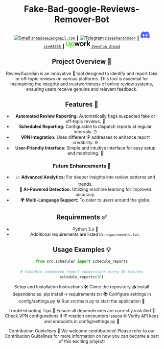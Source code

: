 <h1 align="center">Fake-Bad-google-Reviews-Remover-Bot</h1>
<div align="center">
  <a href="https://mail.google.com/mail/u/?authuser=ahmadzee26@gmail.com">
    <img alt="Gmail" width="30px" 
src="https://edent.github.io/SuperTinyIcons/images/svg/gmail.svg" />
    <code>ahmadzee26@gmail.com</code>
  </a>
  <span> ┃ </span>
  
  <a href="https://t.me/zeeshanahmad4">
    <img alt="Telegram" width="30px" 
src="https://edent.github.io/SuperTinyIcons/images/svg/telegram.svg" />
    <code>@zeeshanahmad4</code>
  </a>
  <span> ┃ </span>
  
  <a href="https://discord.com">
    <img alt="Discord" width="30px" src="https://github.com/Zeeshanahmad4/RealEstateMate-WhatsApp-Group-Management-Bot/blob/main/discord-icon-svgrepo-com.svg" />
    <code>zee#2655</code>
  </a>
  <span> ┃ </span>
  
  <a href="https://www.upwork.com/freelancers/zeeshanahmad291">
    <img alt="Upwork" width="80px" 
src="https://github.com/Zeeshanahmad4/Zeeshanahmad4/blob/main/upwork.svg" />
    <code>Zeeshan Ahmad</code>
  </a>


  ## Project Overview 🌟
ReviewGuardian is an innovative 🚀 tool designed to identify and report fake or off-topic reviews on various platforms. This tool is essential for maintaining the integrity and trustworthiness of online review systems, ensuring users receive genuine and relevant feedback.

## Features 🌈
- **Automated Review Reporting:** Automatically flags suspected fake or off-topic reviews. 🤖
- **Scheduled Reporting:** Configurable to dispatch reports at regular intervals. ⏰
- **VPN Integration:** Uses different IP addresses to enhance report credibility. 🌐
- **User-Friendly Interface:** Simple and intuitive interface for easy setup and monitoring. 👥

### Future Enhancements 🚧
- 📈 **Advanced Analytics:** For deeper insights into review patterns and trends.
- 🧠 **AI-Powered Detection:** Utilizing machine learning for improved accuracy.
- 🌍 **Multi-Language Support:** To cater to users around the globe.

## Requirements ✅
- Python 3.x 🐍
- Additional requirements are listed in `requirements.txt`.

## Usage Examples 💡
```python
from src.scheduler import schedule_reports

# Schedule automated report submissions every 30 minutes
schedule_reports(30)
```

Setup and Installation Instructions 🛠️
Clone the repository 📥
Install dependencies: pip install -r requirements.txt 📚
Configure settings in config/settings.py ⚙️
Run src/main.py to start the application 🚀

Troubleshooting Tips 🔧
Ensure all dependencies are correctly installed 🔄
Check VPN configurations if IP rotation encounters issues 🌐
Verify API keys and endpoints in config/settings.py 🔑

Contribution Guidelines 🤝
We welcome contributions! Please refer to our Contribution Guidelines for more information on how you can become a part of this exciting project!

